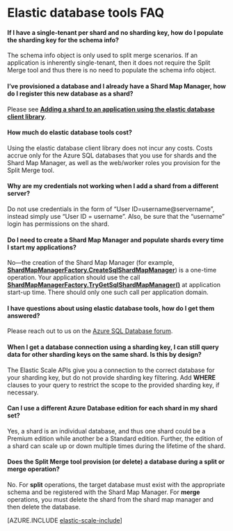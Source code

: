 <properties 
	pageTitle="Azure SQL Elastic Scale FAQ" 
	description="Frequently Asked Questions about Azure SQL Database Elastic Scale." 
	services="sql-database" 
	documentationCenter="" 
	manager="jeffreyg" 
	authors="sidneyh" 
	editor=""/>

<tags 
	ms.service="sql-database" 
	ms.workload="sql-database" 
	ms.tgt_pltfrm="na" 
	ms.devlang="na" 
	ms.topic="article" 
	ms.date="04/17/2015" 
	ms.author="sidneyh"/>

# Elastic database tools FAQ 

#### If I have a single-tenant per shard and no sharding key, how do I populate the sharding key for the schema info?
The schema info object is only used to split merge scenarios. If an application is inherently single-tenant, then it does not require the Split Merge tool and thus there is no need to populate the schema info object.

#### I’ve provisioned a database and I already have a Shard Map Manager, how do I register this new database as a shard?
Please see **[Adding a shard to an application using the elastic database client library](sql-database-elastic-scale-add-a-shard.md)**. 

#### How much do elastic database tools cost?
Using the elastic database client library does not incur any costs. Costs accrue only for the Azure SQL databases that you use for shards and the Shard Map Manager, as well as the web/worker roles you provision for the Split Merge tool.

#### Why are my credentials not working when I add a shard from a different server?
Do not use credentials in the form of “User ID=username@servername”, instead simply use “User ID = username”.  Also, be sure that the “username” login has permissions on the shard.

#### Do I need to create a Shard Map Manager and populate shards every time I start my applications?
No—the creation of the Shard Map Manager (for example, **[ShardMapManagerFactory.CreateSqlShardMapManager](http://msdn.microsoft.com/library/azure/microsoft.azure.sqldatabase.elasticscale.shardmanagement.shardmapmanagerfactory.createsqlshardmapmanager.aspx)**) is a one-time operation.  Your application should use the call **[ShardMapManagerFactory.TryGetSqlShardMapManager()](http://msdn.microsoft.com/library/azure/microsoft.azure.sqldatabase.elasticscale.shardmanagement.shardmapmanagerfactory.trygetsqlshardmapmanager.aspx)** at application start-up time.  There should only one such call per application domain.

#### I have questions about using elastic database tools, how do I get them answered? 
Please reach out to us on the [Azure SQL Database forum](https://social.msdn.microsoft.com/forums/azure/home?forum=ssdsgetstarted).

#### When I get a database connection using a sharding key, I can still query data for other sharding keys on the same shard.  Is this by design?
The Elastic Scale APIs give you a connection to the correct database for your sharding key, but do not provide sharding key filtering.  Add **WHERE** clauses to your query to restrict the scope to the provided sharding key, if necessary.

#### Can I use a different Azure Database edition for each shard in my shard set?
Yes, a shard is an individual database, and thus one shard could be a Premium edition while another be a Standard edition. Further, the edition of a shard can scale up or down multiple times during the lifetime of the shard.

#### Does the Split Merge tool provision (or delete) a database during a split or merge operation? 
No. For **split** operations, the target database must exist with the appropriate schema and be registered with the Shard Map Manager.  For **merge** operations, you must delete the shard from the shard map manager and then delete the database.

[AZURE.INCLUDE [elastic-scale-include](../../includes/elastic-scale-include.md)]
 